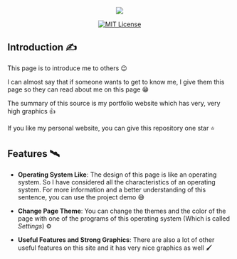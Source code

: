 <p align="center">
  <img src="http://4.bp.blogspot.com/-kShj43qp1JU/V-Tu_TmUfiI/AAAAAAAAAJM/ph6o1uw6AkQ1m6IBhYHd6DkhdndJGf4VgCK4B/s400/portfolio-banner.jpg" />
</p>

<p align="center">
  <a href="/Liecense">
    <img src="https://img.shields.io/github/license/1nj3ct0rrr/1nj3ct0rrr.github.io.svg" alt="MIT License" />
  </a>
</p>

## Introduction ✍️

This page is to introduce me to others 😉

I can almost say that if someone wants to get to know me, I give them this page so they can read about me on this page 😁

The summary of this source is my portfolio website which has very, very high graphics 👍

If you like my personal website, you can give this repository one star ⭐

## Features 🛰️

- **Operating System Like**: The design of this page is like an operating system. So I have considered all the characteristics of an operating system. For more information and a better understanding of this sentence, you can use the project demo 😅

- **Change Page Theme**: You can change the themes and the color of the page with one of the programs of this operating system (Which is called *Settings*) ⚙️

- **Useful Features and Strong Graphics**: There are also a lot of other useful features on this site and it has very nice graphics as well 🖌️
